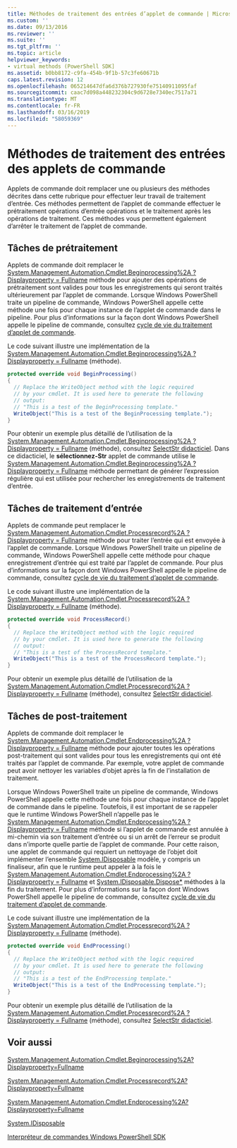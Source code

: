 ```yaml
---
title: Méthodes de traitement des entrées d’applet de commande | Microsoft Docs
ms.custom: ''
ms.date: 09/13/2016
ms.reviewer: ''
ms.suite: ''
ms.tgt_pltfrm: ''
ms.topic: article
helpviewer_keywords:
- virtual methods (PowerShell SDK]
ms.assetid: b0bb8172-c9fa-454b-9f1b-57c3fe60671b
caps.latest.revision: 12
ms.openlocfilehash: 065214647dfa6d376b727930fe75140911095faf
ms.sourcegitcommit: caac7d098a448232304c9d6728e7340ec7517a71
ms.translationtype: MT
ms.contentlocale: fr-FR
ms.lasthandoff: 03/16/2019
ms.locfileid: "58059369"
---
```

# <a name="cmdlet-input-processing-methods"></a>Méthodes de traitement des entrées des applets de commande

Applets de commande doit remplacer une ou plusieurs des méthodes décrites dans cette rubrique pour effectuer leur travail de traitement d’entrée. Ces méthodes permettent de l’applet de commande effectuer le prétraitement opérations d’entrée opérations et le traitement après les opérations de traitement. Ces méthodes vous permettent également d’arrêter le traitement de l’applet de commande.

## <a name="pre-processing-tasks"></a>Tâches de prétraitement

Applets de commande doit remplacer le [System.Management.Automation.Cmdlet.Beginprocessing%2A ? Displayproperty = Fullname](/dotnet/api/system.management.automation.cmdlet.beginprocessing?view=powershellsdk-1.1.0) méthode pour ajouter des opérations de prétraitement sont valides pour tous les enregistrements qui seront traités ultérieurement par l’applet de commande. Lorsque Windows PowerShell traite un pipeline de commande, Windows PowerShell appelle cette méthode une fois pour chaque instance de l’applet de commande dans le pipeline. Pour plus d’informations sur la façon dont Windows PowerShell appelle le pipeline de commande, consultez [cycle de vie du traitement d’applet de commande](https://msdn.microsoft.com/en-us/3202f55c-314d-4ac3-ad78-4c7ca72253c5).

Le code suivant illustre une implémentation de la [System.Management.Automation.Cmdlet.Beginprocessing%2A ? Displayproperty = Fullname](/dotnet/api/system.management.automation.cmdlet.beginprocessing?view=powershellsdk-1.1.0) (méthode).

```csharp
protected override void BeginProcessing()
{
  // Replace the WriteObject method with the logic required
  // by your cmdlet. It is used here to generate the following
  // output:
  // "This is a test of the BeginProcessing template."
  WriteObject("This is a test of the BeginProcessing template.");
}
```

Pour obtenir un exemple plus détaillé de l’utilisation de la [System.Management.Automation.Cmdlet.Beginprocessing%2A ? Displayproperty = Fullname](/dotnet/api/system.management.automation.cmdlet.beginprocessing?view=powershellsdk-1.1.0) (méthode), consultez [SelectStr didacticiel](./selectstr-tutorial.md). Dans ce didacticiel, le **sélectionnez-Str** applet de commande utilise le [System.Management.Automation.Cmdlet.Beginprocessing%2A ? Displayproperty = Fullname](/dotnet/api/system.management.automation.cmdlet.beginprocessing?view=powershellsdk-1.1.0) méthode permettant de générer l’expression régulière qui est utilisée pour rechercher les enregistrements de traitement d’entrée.

## <a name="input-processing-tasks"></a>Tâches de traitement d’entrée

Applets de commande peut remplacer le [System.Management.Automation.Cmdlet.Processrecord%2A ? Displayproperty = Fullname](/dotnet/api/system.management.automation.cmdlet.processrecord?view=powershellsdk-1.1.0) méthode pour traiter l’entrée qui est envoyée à l’applet de commande. Lorsque Windows PowerShell traite un pipeline de commande, Windows PowerShell appelle cette méthode pour chaque enregistrement d’entrée qui est traité par l’applet de commande. Pour plus d’informations sur la façon dont Windows PowerShell appelle le pipeline de commande, consultez [cycle de vie du traitement d’applet de commande](https://msdn.microsoft.com/en-us/3202f55c-314d-4ac3-ad78-4c7ca72253c5).

Le code suivant illustre une implémentation de la [System.Management.Automation.Cmdlet.Processrecord%2A ? Displayproperty = Fullname](/dotnet/api/system.management.automation.cmdlet.processrecord?view=powershellsdk-1.1.0) (méthode).

```csharp
protected override void ProcessRecord()
{
  // Replace the WriteObject method with the logic required
  // by your cmdlet. It is used here to generate the following
  // output:
  // "This is a test of the ProcessRecord template."
  WriteObject("This is a test of the ProcessRecord template.");
}
```

Pour obtenir un exemple plus détaillé de l’utilisation de la [System.Management.Automation.Cmdlet.Processrecord%2A ? Displayproperty = Fullname](/dotnet/api/system.management.automation.cmdlet.processrecord?view=powershellsdk-1.1.0) (méthode), consultez [SelectStr didacticiel](./selectstr-tutorial.md).

## <a name="post-processing-tasks"></a>Tâches de post-traitement

Applets de commande doit remplacer le [System.Management.Automation.Cmdlet.Endprocessing%2A ? Displayproperty = Fullname](/dotnet/api/system.management.automation.cmdlet.endprocessing?view=powershellsdk-1.1.0) méthode pour ajouter toutes les opérations post-traitement qui sont valides pour tous les enregistrements qui ont été traités par l’applet de commande. Par exemple, votre applet de commande peut avoir nettoyer les variables d’objet après la fin de l’installation de traitement.

Lorsque Windows PowerShell traite un pipeline de commande, Windows PowerShell appelle cette méthode une fois pour chaque instance de l’applet de commande dans le pipeline. Toutefois, il est important de se rappeler que le runtime Windows PowerShell n’appelle pas le [System.Management.Automation.Cmdlet.Endprocessing%2A ? Displayproperty = Fullname](/dotnet/api/system.management.automation.cmdlet.endprocessing?view=powershellsdk-1.1.0) méthode si l’applet de commande est annulée à mi-chemin via son traitement d’entrée ou si un arrêt de l’erreur se produit dans n’importe quelle partie de l’applet de commande. Pour cette raison, une applet de commande qui requiert un nettoyage de l’objet doit implémenter l’ensemble [System.IDisposable](/dotnet/api/System.IDisposable) modèle, y compris un finaliseur, afin que le runtime peut appeler à la fois le [ System.Management.Automation.Cmdlet.Endprocessing%2A ? Displayproperty = Fullname](/dotnet/api/system.management.automation.cmdlet.endprocessing?view=powershellsdk-1.1.0) et [System.IDisposable.Dispose*](/dotnet/api/System.IDisposable.Dispose) méthodes à la fin du traitement. Pour plus d’informations sur la façon dont Windows PowerShell appelle le pipeline de commande, consultez [cycle de vie du traitement d’applet de commande](https://msdn.microsoft.com/en-us/3202f55c-314d-4ac3-ad78-4c7ca72253c5).

Le code suivant illustre une implémentation de la [System.Management.Automation.Cmdlet.Processrecord%2A ? Displayproperty = Fullname](/dotnet/api/system.management.automation.cmdlet.processrecord?view=powershellsdk-1.1.0) (méthode).

```csharp
protected override void EndProcessing()
{
  // Replace the WriteObject method with the logic required
  // by your cmdlet. It is used here to generate the following
  // output:
  // "This is a test of the EndProcessing template."
  WriteObject("This is a test of the EndProcessing template.");
}
```

Pour obtenir un exemple plus détaillé de l’utilisation de la [System.Management.Automation.Cmdlet.Processrecord%2A ? Displayproperty = Fullname](/dotnet/api/system.management.automation.cmdlet.processrecord?view=powershellsdk-1.1.0) (méthode), consultez [SelectStr didacticiel](./selectstr-tutorial.md).

## <a name="see-also"></a>Voir aussi

[System.Management.Automation.Cmdlet.Beginprocessing%2A?Displayproperty=Fullname](/dotnet/api/system.management.automation.cmdlet.beginprocessing?view=powershellsdk-1.1.0)

[System.Management.Automation.Cmdlet.Processrecord%2A?Displayproperty=Fullname](/dotnet/api/system.management.automation.cmdlet.processrecord?view=powershellsdk-1.1.0)

[System.Management.Automation.Cmdlet.Endprocessing%2A?Displayproperty=Fullname](/dotnet/api/system.management.automation.cmdlet.endprocessing?view=powershellsdk-1.1.0)

[System.IDisposable](/dotnet/api/System.IDisposable)

[Interpréteur de commandes Windows PowerShell SDK](../windows-powershell-reference.md)
